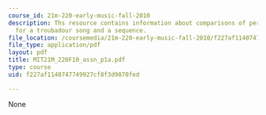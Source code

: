 ```yaml
---
course_id: 21m-220-early-music-fall-2010
description: Ths resource contains information about comparisons of performance practice
  for a troubadour song and a sequence.
file_location: /coursemedia/21m-220-early-music-fall-2010/f227af1140747749927cf8f3d9070fed_MIT21M_220F10_assn_p1a.pdf
file_type: application/pdf
layout: pdf
title: MIT21M_220F10_assn_p1a.pdf
type: course
uid: f227af1140747749927cf8f3d9070fed

---
```

None